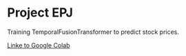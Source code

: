 # Project EPJ
Training TemporalFusionTransformer to predict stock prices.

[Linke to Google Colab](https://colab.research.google.com/drive/1xqN-5xeZAiO9kTJ1-Cc2O_ju5Rq3wzsU?usp=sharing)
